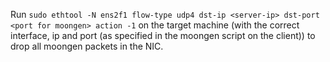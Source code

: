 Run `sudo ethtool -N ens2f1 flow-type udp4 dst-ip <server-ip> dst-port <port for moongen> action -1`
on the target machine (with the correct interface, ip and port (as specified in the moongen script on the client)) to drop all moongen packets in the NIC.
